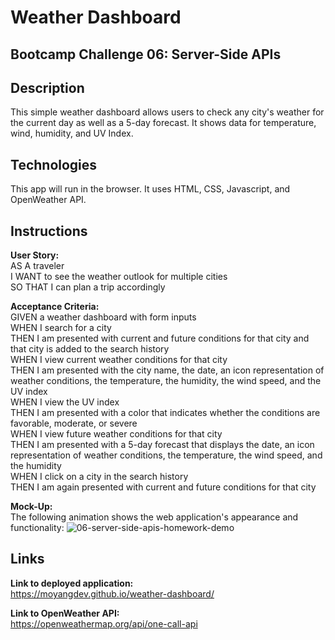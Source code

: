 # Weather Dashboard
## Bootcamp Challenge 06: Server-Side APIs

## Description
This simple weather dashboard allows users to check any city's weather for the current day as well as a 5-day forecast. It shows data for temperature, wind, humidity, and UV Index.

## Technologies
This app will run in the browser. It uses HTML, CSS, Javascript, and OpenWeather API.

## Instructions
<b>User Story:</b><br />
AS A traveler<br />
I WANT to see the weather outlook for multiple cities<br />
SO THAT I can plan a trip accordingly<br />

<b>Acceptance Criteria:</b><br />
GIVEN a weather dashboard with form inputs<br />
WHEN I search for a city<br />
THEN I am presented with current and future conditions for that city and that city is added to the search history<br />
WHEN I view current weather conditions for that city<br />
THEN I am presented with the city name, the date, an icon representation of weather conditions, the temperature, the humidity, the wind speed, and the UV index<br />
WHEN I view the UV index<br />
THEN I am presented with a color that indicates whether the conditions are favorable, moderate, or severe<br />
WHEN I view future weather conditions for that city<br />
THEN I am presented with a 5-day forecast that displays the date, an icon representation of weather conditions, the temperature, the wind speed, and the humidity<br />
WHEN I click on a city in the search history<br />
THEN I am again presented with current and future conditions for that city<br />

<b>Mock-Up:</b><br />
The following animation shows the web application's appearance and functionality:
![06-server-side-apis-homework-demo](https://user-images.githubusercontent.com/98504854/158084878-8a1e4d79-10c6-48cf-b9ef-8505b0d83c43.png)

## Links
<b>Link to deployed application:</b><br />
https://moyangdev.github.io/weather-dashboard/

<b>Link to OpenWeather API:</b><br />
https://openweathermap.org/api/one-call-api
